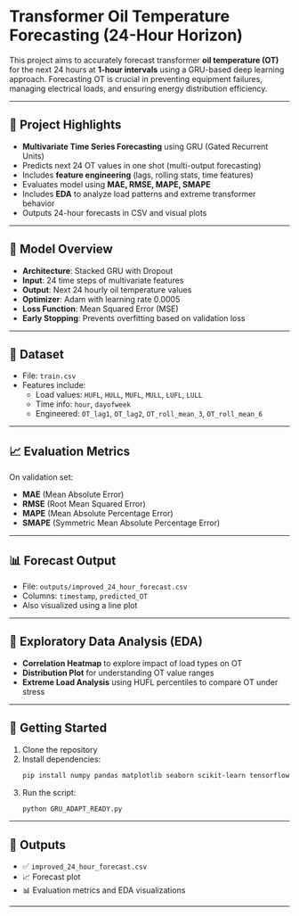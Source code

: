 # Transformer Oil Temperature Forecasting (24-Hour Horizon)

This project aims to accurately forecast transformer **oil temperature (OT)** for the next 24 hours at **1-hour intervals** using a GRU-based deep learning approach. Forecasting OT is crucial in preventing equipment failures, managing electrical loads, and ensuring energy distribution efficiency.

---

## 📌 Project Highlights

- **Multivariate Time Series Forecasting** using GRU (Gated Recurrent Units)  
-  Predicts next 24 OT values in one shot (multi-output forecasting)  
- Includes **feature engineering** (lags, rolling stats, time features)  
- Evaluates model using **MAE, RMSE, MAPE, SMAPE**  
- Includes **EDA** to analyze load patterns and extreme transformer behavior  
- Outputs 24-hour forecasts in CSV and visual plots

---

## 🧠 Model Overview

- **Architecture**: Stacked GRU with Dropout  
- **Input**: 24 time steps of multivariate features  
- **Output**: Next 24 hourly oil temperature values  
- **Optimizer**: Adam with learning rate 0.0005  
- **Loss Function**: Mean Squared Error (MSE)  
- **Early Stopping**: Prevents overfitting based on validation loss

---

## 📂 Dataset

- File: `train.csv`  
- Features include:
  - Load values: `HUFL`, `HULL`, `MUFL`, `MULL`, `LUFL`, `LULL`
  - Time info: `hour`, `dayofweek`
  - Engineered: `OT_lag1`, `OT_lag2`, `OT_roll_mean_3`, `OT_roll_mean_6`

---

## 📈 Evaluation Metrics

On validation set:

- **MAE** (Mean Absolute Error)  
- **RMSE** (Root Mean Squared Error)  
- **MAPE** (Mean Absolute Percentage Error)  
- **SMAPE** (Symmetric Mean Absolute Percentage Error)

---

## 📊 Forecast Output

- File: `outputs/improved_24_hour_forecast.csv`  
- Columns: `timestamp`, `predicted_OT`  
- Also visualized using a line plot

---

## 📌 Exploratory Data Analysis (EDA)

- **Correlation Heatmap** to explore impact of load types on OT  
- **Distribution Plot** for understanding OT value ranges  
- **Extreme Load Analysis** using HUFL percentiles to compare OT under stress

---

## 🚀 Getting Started

1. Clone the repository  
2. Install dependencies:  
   ```bash
   pip install numpy pandas matplotlib seaborn scikit-learn tensorflow
   ```
3. Run the script:  
   ```bash
   python GRU_ADAPT_READY.py
   ```

---

## 📁 Outputs

- ✅ `improved_24_hour_forecast.csv`  
- 📈 Forecast plot  
- 📊 Evaluation metrics and EDA visualizations

---





